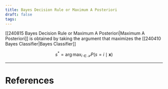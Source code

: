 ```yaml
---
title: Bayes Decision Rule or Maximum A Posteriori
draft: false
tags:
---
```

[[240815 Bayes Decision Rule or Maximum A Posteriori|Maximum A Posteriori]] is obtained by taking the argument that maximizes the [[240410 Bayes Classifier|Bayes Classifier]] 

$$
s^*=\arg \max _{i \in \mathcal{S}} P(s=i \mid \mathbf{x})
$$






---
# References
